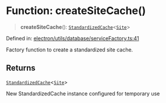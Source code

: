 # Function: createSiteCache()

> **createSiteCache**(): [`StandardizedCache`](../../../cache/StandardizedCache/classes/StandardizedCache.md)\<[`Site`](../../../../../shared/types/interfaces/Site.md)\>

Defined in: [electron/utils/database/serviceFactory.ts:41](https://github.com/Nick2bad4u/Uptime-Watcher/blob/3cce0c3b352c8390536ca3c7399ece50a05faf18/electron/utils/database/serviceFactory.ts#L41)

Factory function to create a standardized site cache.

## Returns

[`StandardizedCache`](../../../cache/StandardizedCache/classes/StandardizedCache.md)\<[`Site`](../../../../../shared/types/interfaces/Site.md)\>

New StandardizedCache instance configured for temporary use
